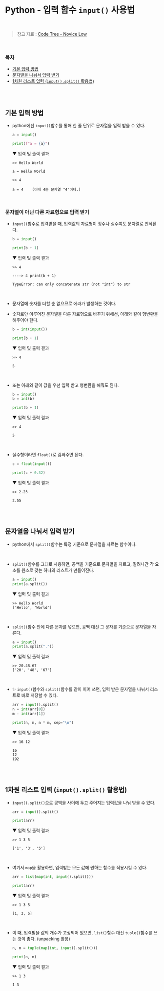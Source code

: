 # Python - 입력 함수 <code>input()</code> 사용법

<br/>

> 참고 자료 : <a href="https://www.codetree.ai/missions/4">Code Tree - Novice Low</a>

<br/>

### 목차

- <a href="https://github.com/SangYoonLee1231/TIL/blob/main/Python/python_input_output.md#%EA%B8%B0%EB%B3%B8-%EC%9E%85%EB%A0%A5-%EB%B0%A9%EB%B2%95">기본 입력 방법</a>
- <a href="https://github.com/SangYoonLee1231/TIL/blob/main/Python/python_input_output.md#%EB%AC%B8%EC%9E%90%EC%97%B4%EC%9D%84-%EB%82%98%EB%88%A0%EC%84%9C-%EC%9E%85%EB%A0%A5-%EB%B0%9B%EA%B8%B0">문자열을 나눠서 입력 받기</a>
- <a href="https://github.com/SangYoonLee1231/TIL/blob/main/Python/python_input_output.md#1%EC%B0%A8%EC%9B%90-%EB%A6%AC%EC%8A%A4%ED%8A%B8-%EC%9E%85%EB%A0%A5-inputsplit-%ED%99%9C%EC%9A%A9%EB%B2%95">1차원 리스트 입력 (<code>input().split()</code> 활용법)</a>

<br/><br/>

## 기본 입력 방법

- python에선 <code>input()</code>함수를 통해 한 줄 단위로 문자열을 입력 받을 수 있다.

  ```python
  a = input()

  print(f"a = {a}")
  ```

  ▼ 입력 및 출력 결과

  ```
  >> Hello World

  a = Hello World
  ```

  ```
  >> 4

  a = 4    (이때 4는 문자열 "4"이다.)
  ```

<br/>

### 문자열이 아닌 다른 자료형으로 입력 받기

- <code>input()</code>함수로 입력받을 때, 입력값의 자료형이 정수나 실수여도 문자열로 인식된다.

  ```python
  b = input()

  print(b + 1)
  ```

  ▼ 입력 및 출력 결과

  ```
  >> 4

  ----> 4 print(b + 1)

  TypeError: can only concatenate str (not "int") to str
  ```

<br/>

- 문자열에 숫자를 더할 순 없으므로 에러가 발생하는 것이다.

- 숫자로만 이루어진 문자열을 다른 자료형으로 바꾸기 위해선, 아래와 같이 형변환을 해주어야 한다.

  ```python
  b = int(input())

  print(b + 1)
  ```

  ▼ 입력 및 출력 결과

  ```
  >> 4

  5
  ```

<br/>

- 또는 아래와 같이 값을 우선 입력 받고 형변환을 해줘도 된다.

  ```python
  b = input()
  b = int(b)

  print(b + 1)
  ```

  ▼ 입력 및 출력 결과

  ```
  >> 4

  5
  ```

<br/>

- 실수형이라면 <code>float()</code>로 감싸주면 된다.

  ```python
  c = float(input())

  print(c + 0.32)
  ```

  ▼ 입력 및 출력 결과

  ```
  >> 2.23

  2.55
  ```

<br/><br/>

## 문자열을 나눠서 입력 받기

- python에서 <code>split()</code>함수는 특정 기준으로 문자열을 자르는 함수이다.

<br/>

- <code>split()</code>함수를 그대로 사용하면, 공백을 기준으로 문자열을 자르고, 잘려나간 각 요소를 원소로 갖는 하나의 리스트가 만들어진다.

  ```python
  a = input()
  print(a.split())
  ```

  ▼ 입력 및 출력 결과

  ```
  >> Hello World
  ['Hello', 'World']
  ```

<br/>

- <code>split()</code>함수 안에 다른 문자를 넣으면, 공백 대신 그 문자를 기준으로 문자열을 자른다.

  ```python
  a = input()
  print(a.split("."))
  ```

  ▼ 입력 및 출력 결과

  ```
  >> 20.48.67
  ['20', '48', '67']
  ```

<br/>

- ✨ <code>input()</code>함수와 <code>split()</code>함수를 같이 이어 쓰면, 입력 받은 문자열을 나눠서 리스트로 바로 저장할 수 있다.

  ```python
  arr = input().split()
  n = int(arr[0])
  m - int(arr[1])

  print(n, m, n * m, sep="\n")
  ```

  ▼ 입력 및 출력 결과

  ```
  >> 16 12

  16
  12
  192
  ```

<br/><br/>

## 1차원 리스트 입력 (<code>input().split()</code> 활용법)

- <code>input().split()</code>으로 공백을 사이에 두고 주어지는 입력값을 나눠 받을 수 있다.

  ```python
  arr = input().split()

  print(arr)
  ```

  ▼ 입력 및 출력 결과

  ```
  >> 1 3 5

  ['1', '3', '5']
  ```

<br/>

- 여기서 <code>map</code>을 활용하면, 입력받는 모든 값에 원하는 함수를 적용시킬 수 있다.

  ```python
  arr = list(map(int, input().split()))

  print(arr)
  ```

  ▼ 입력 및 출력 결과

  ```
  >> 1 3 5

  [1, 3, 5]
  ```

<br/>

- 이 때, 입력받을 값의 개수가 고정되어 있으면, <code>list()</code>함수 대신 <code>tuple()</code>함수를 쓰는 것이 좋다. (unpacking 활용)

  ```python
  n, m = tuple(map(int, input().split()))

  print(n, m)
  ```

  ▼ 입력 및 출력 결과

  ```
  >> 1 3

  1 3
  ```
